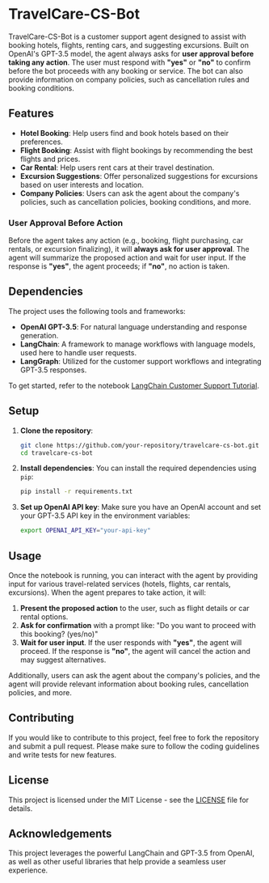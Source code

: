 
# TravelCare-CS-Bot

TravelCare-CS-Bot is a customer support agent designed to assist with booking hotels, flights, renting cars, and suggesting excursions. Built on OpenAI's GPT-3.5 model, the agent always asks for **user approval before taking any action**. The user must respond with **"yes"** or **"no"** to confirm before the bot proceeds with any booking or service. The bot can also provide information on company policies, such as cancellation rules and booking conditions.

## Features

- **Hotel Booking**: Help users find and book hotels based on their preferences.
- **Flight Booking**: Assist with flight bookings by recommending the best flights and prices.
- **Car Rental**: Help users rent cars at their travel destination.
- **Excursion Suggestions**: Offer personalized suggestions for excursions based on user interests and location.
- **Company Policies**: Users can ask the agent about the company's policies, such as cancellation policies, booking conditions, and more.

### User Approval Before Action

Before the agent takes any action (e.g., booking, flight purchasing, car rentals, or excursion finalizing), it will **always ask for user approval**. The agent will summarize the proposed action and wait for user input. If the response is **"yes"**, the agent proceeds; if **"no"**, no action is taken.

## Dependencies

The project uses the following tools and frameworks:

- **OpenAI GPT-3.5**: For natural language understanding and response generation.
- **LangChain**: A framework to manage workflows with language models, used here to handle user requests.
- **LangGraph**: Utilized for the customer support workflows and integrating GPT-3.5 responses.

To get started, refer to the notebook [LangChain Customer Support Tutorial](https://langchain-ai.github.io/langgraph/tutorials/customer-support/customer-support/).

## Setup

1. **Clone the repository**:
   ```bash
   git clone https://github.com/your-repository/travelcare-cs-bot.git
   cd travelcare-cs-bot
   ```

2. **Install dependencies**:
   You can install the required dependencies using `pip`:
   ```bash
   pip install -r requirements.txt
   ```

3. **Set up OpenAI API key**:
   Make sure you have an OpenAI account and set your GPT-3.5 API key in the environment variables:
   ```bash
   export OPENAI_API_KEY="your-api-key"
   ```


## Usage

Once the notebook is running, you can interact with the agent by providing input for various travel-related services (hotels, flights, car rentals, excursions). When the agent prepares to take action, it will:

1. **Present the proposed action** to the user, such as flight details or car rental options.
2. **Ask for confirmation** with a prompt like: "Do you want to proceed with this booking? (yes/no)"
3. **Wait for user input**. If the user responds with **"yes"**, the agent will proceed. If the response is **"no"**, the agent will cancel the action and may suggest alternatives.

Additionally, users can ask the agent about the company's policies, and the agent will provide relevant information about booking rules, cancellation policies, and more.

## Contributing

If you would like to contribute to this project, feel free to fork the repository and submit a pull request. Please make sure to follow the coding guidelines and write tests for new features.

## License

This project is licensed under the MIT License - see the [LICENSE](LICENSE) file for details.

## Acknowledgements

This project leverages the powerful LangChain and GPT-3.5 from OpenAI, as well as other useful libraries that help provide a seamless user experience.
